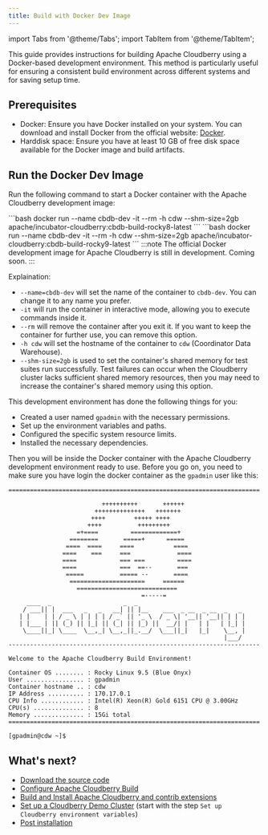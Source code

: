 ```yaml
---
title: Build with Docker Dev Image
---
```


import Tabs from '@theme/Tabs';
import TabItem from '@theme/TabItem';

This guide provides instructions for building Apache Cloudberry using a Docker-based development environment. This method is particularly useful for ensuring a consistent build environment across different systems and for saving setup time.

## Prerequisites

- Docker: Ensure you have Docker installed on your system. You can download and install Docker from the official website: [Docker](https://www.docker.com/get-started).
- Harddisk space: Ensure you have at least 10 GB of free disk space available for the Docker image and build artifacts.

## Run the Docker Dev Image

Run the following command to start a Docker container with the Apache Cloudberry development image:

<Tabs>
<TabItem value="rocky-linux-8" label="Rocky Linux 8" default>
```bash
docker run --name cbdb-dev -it --rm -h cdw --shm-size=2gb apache/incubator-cloudberry:cbdb-build-rocky8-latest
```
</TabItem>
<TabItem value="rocky-linux-9" label="Rocky Linux 9">
```bash
docker run --name cbdb-dev -it --rm -h cdw --shm-size=2gb apache/incubator-cloudberry:cbdb-build-rocky9-latest
```
</TabItem>
<TabItem value="ubuntu-22" label="Ubuntu 22.04">
:::note
The official Docker development image for Apache Cloudberry is still in development. Coming soon.
:::
</TabItem>
</Tabs>

Explaination:
- `--name=cbdb-dev` will set the name of the container to `cbdb-dev`. You can change it to any name you prefer.
- `-it` will run the container in interactive mode, allowing you to execute commands inside it.
- `--rm` will remove the container after you exit it. If you want to keep the container for further use, you can remove this option.
- `-h cdw` will set the hostname of the container to `cdw` (Coordinator Data Warehouse).
- `--shm-size=2gb` is used to set the container's shared memory for test suites run successfully. Test failures can occur when the Cloudberry cluster lacks sufficient shared memory resources, then you may need to increase the container's shared memory using this option.

This development environment has done the following things for you:
- Created a user named `gpadmin` with the necessary permissions.
- Set up the environment variables and paths.
- Configured the specific system resource limits.
- Installed the necessary dependencies.

Then you will be inside the Docker container with the Apache Cloudberry development environment ready to use. Before you go on, you need to make sure you have login the docker container as the `gpadmin` user like this:

```
======================================================================

                          ++++++++++       ++++++
                        ++++++++++++++   +++++++
                       ++++        +++++ ++++
                      ++++          +++++++++
                   =+====         =============+
                 ========       =====+      =====
                ====  ====     ====           ====
               ====    ===     ===             ====
               ====            === ===         ====
               ====            ===  ==--       ===
                =====          ===== --       ====
                 =====================     ======
                   ============================
                                     =-----=
     ____  _                    _  _
    / ___|| |  ___   _   _   __| || |__    ___  _ __  _ __  _   _
   | |    | | / _ \ | | | | / _` || '_ \  / _ \| '__|| '__|| | | |
   | |___ | || (_) || |_| || (_| || |_) ||  __/| |   | |   | |_| |
    \____||_| \____  \__,_| \__,_||_.__/  \___||_|   |_|    \__, |
                                                            |___/
----------------------------------------------------------------------

Welcome to the Apache Cloudberry Build Environment!

Container OS ........ : Rocky Linux 9.5 (Blue Onyx)
User ................ : gpadmin
Container hostname .. : cdw
IP Address .......... : 170.17.0.1
CPU Info ............ : Intel(R) Xeon(R) Gold 6151 CPU @ 3.00GHz
CPU(s) .............. : 8
Memory .............. : 15Gi total
======================================================================

[gpadmin@cdw ~]$
```

## What's next?

- [Download the source code](./download-source-code.md)
- [Configure Apache Cloudberry Build](./configure.md)
- [Build and Install Apache Cloudberry and contrib extensions](./build-and-install.md)
- [Set up a Cloudberry Demo Cluster](./set-demo-cluster.md) (start with the step `Set up Cloudberry environment variables`) 
- [Post installation](./post-installation.md)
